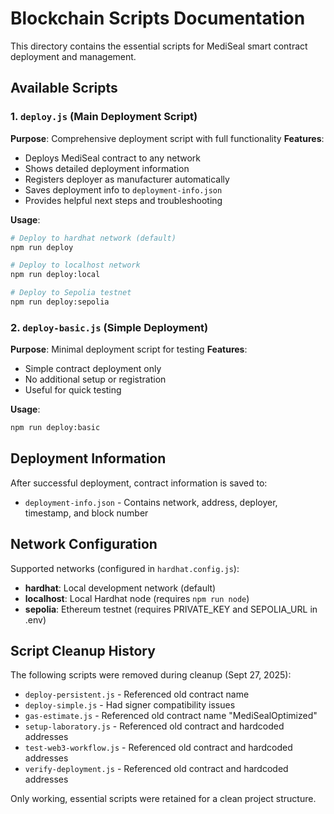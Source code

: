 # Blockchain Scripts Documentation

This directory contains the essential scripts for MediSeal smart contract deployment and management.

## Available Scripts

### 1. `deploy.js` (Main Deployment Script)
**Purpose**: Comprehensive deployment script with full functionality
**Features**:
- Deploys MediSeal contract to any network
- Shows detailed deployment information  
- Registers deployer as manufacturer automatically
- Saves deployment info to `deployment-info.json`
- Provides helpful next steps and troubleshooting

**Usage**:
```bash
# Deploy to hardhat network (default)
npm run deploy

# Deploy to localhost network  
npm run deploy:local

# Deploy to Sepolia testnet
npm run deploy:sepolia
```

### 2. `deploy-basic.js` (Simple Deployment)
**Purpose**: Minimal deployment script for testing
**Features**:
- Simple contract deployment only
- No additional setup or registration
- Useful for quick testing

**Usage**:
```bash
npm run deploy:basic
```

## Deployment Information

After successful deployment, contract information is saved to:
- `deployment-info.json` - Contains network, address, deployer, timestamp, and block number

## Network Configuration

Supported networks (configured in `hardhat.config.js`):
- **hardhat**: Local development network (default)  
- **localhost**: Local Hardhat node (requires `npm run node`)
- **sepolia**: Ethereum testnet (requires PRIVATE_KEY and SEPOLIA_URL in .env)

## Script Cleanup History

The following scripts were removed during cleanup (Sept 27, 2025):
- `deploy-persistent.js` - Referenced old contract name
- `deploy-simple.js` - Had signer compatibility issues  
- `gas-estimate.js` - Referenced old contract name "MediSealOptimized"
- `setup-laboratory.js` - Referenced old contract and hardcoded addresses
- `test-web3-workflow.js` - Referenced old contract and hardcoded addresses  
- `verify-deployment.js` - Referenced old contract and hardcoded addresses

Only working, essential scripts were retained for a clean project structure.